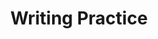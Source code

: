 ---
title: Writing Practice

source:
- title: Common Core Basics
  subject: Social Studies
  chapter: 5
  toc_type: Lesson Review
  toc_number: 5.1
  pages: 184 - 189

questions:
  - number: 1
    text: >
      Look again at the production possibility table for Sam's Deli. If you worked for Sam, what advice would you give him about the production of sandwiches and subs? In a notebook. draft a letter to Sam proposing a plan for the production of sandwiches and subs. Support your ideas with details from the production possibility table.
    choice:
      - option: blank
    answer:
      - text: >
          Consider cost, time, and profit when you make your suggestion to Sam.
          <br /><br />
          Sample Response
          <br /><br />
          Dear Sam:
          <br /><br />
          It's time to make a final decision about how much we produce each day. The deli has a long line of customers every day, and they all want a tasty lunch. I've looked at our production possibilities, and I think we should make 300 sandwiches and 200 subs every day. This is the greatest number of items we can produce, so it would allow us to satisfy the greatest number of people each day.
          <br /><br />
          Sincerely,
          <br /><br />
          Anna
        
layout: cc_review
---